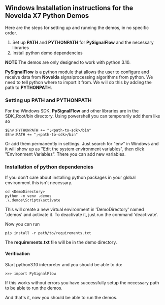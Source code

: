 ## Windows Installation instructions for the Novelda X7 Python Demos ##

Here are the steps for setting up and running the demos, in no specific order.

1. Set up __PATH__  and __PYTHONPATH__ for __PySignalFlow__ and the necessary libraries
2. Install python demo dependencies

**NOTE** The demos are only designed to work with python 3.10. 

__PySignalFlow__ is a python module that allows the user to configure and receive data from __Novelda__ signalprocessing algorithms from python. We need to tell python where to import it from. We will do this by adding the path to __PYTHONPATH__.

### Setting up PATH and PYTHONPATH ###

For the Windows SDK, __PySignalFlow__ and other libraries are in the SDK_Root/bin directory. Using powershell you can temporarily add them like so
````
$Env:PYTHONPATH += ";<path-to-sdk>/bin"
$Env:PATH += ";<path-to-sdk>/bin"
````

Or add them permanently in settings. Just search for "env" in Windows and it will show up as "Edit the system environment variables", then click "Environment Variables". There you can add new variables.

### Installation of python dependencies ###

If you don't care about installing python packages in your global environment this isn't necessary.
````
cd <DemoDirectory>
python -m venv .demos
.\.demos\Scripts\activate
````
This will create a new virtual environment in 'DemoDirectory' named '.demos' and activate it. To deactivate it, just run the command 'deactivate'.

Now you can run
````
pip install -r path/to/requirements.txt
````
The __requirements.txt__ file will be in the demo directory.

#### Verification ####
Start python3.10 interpreter and you should be able to do:
``` 
>>> import PySignalFlow
```
If this works without errors you have successfully setup the necessary path to be able to run the demos.

And that's it, now you should be able to run the demos.

